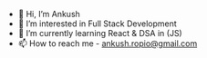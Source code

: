 - 👋 Hi, I’m Ankush
- 👀 I’m interested in Full Stack Development
- 🌱 I’m currently learning React & DSA in (JS)
- 📫 How to reach me - ankush.ropio@gmail.com



